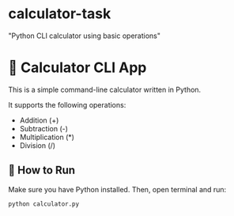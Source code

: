 # calculator-task
"Python CLI calculator using basic operations"
# 🧮 Calculator CLI App

This is a simple command-line calculator written in Python.

It supports the following operations:
- Addition (+)
- Subtraction (-)
- Multiplication (*)
- Division (/)

## 🚀 How to Run

Make sure you have Python installed. Then, open terminal and run:

```bash
python calculator.py
